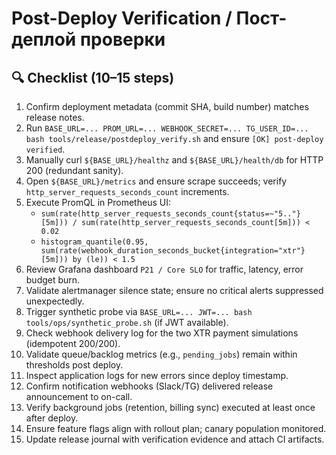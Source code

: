# Post-Deploy Verification / Пост-деплой проверки

## 🔍 Checklist (10–15 steps)
1. Confirm deployment metadata (commit SHA, build number) matches release notes.
2. Run `BASE_URL=... PROM_URL=... WEBHOOK_SECRET=... TG_USER_ID=... bash tools/release/postdeploy_verify.sh` and ensure `[OK] post-deploy verified`.
3. Manually curl `${BASE_URL}/healthz` and `${BASE_URL}/health/db` for HTTP 200 (redundant sanity).
4. Open `${BASE_URL}/metrics` and ensure scrape succeeds; verify `http_server_requests_seconds_count` increments.
5. Execute PromQL in Prometheus UI:
   - `sum(rate(http_server_requests_seconds_count{status=~"5.."}[5m])) / sum(rate(http_server_requests_seconds_count[5m])) < 0.02`
   - `histogram_quantile(0.95, sum(rate(webhook_duration_seconds_bucket{integration="xtr"}[5m])) by (le)) < 1.5`
6. Review Grafana dashboard `P21 / Core SLO` for traffic, latency, error budget burn.
7. Validate alertmanager silence state; ensure no critical alerts suppressed unexpectedly.
8. Trigger synthetic probe via `BASE_URL=... JWT=... bash tools/ops/synthetic_probe.sh` (if JWT available).
9. Check webhook delivery log for the two XTR payment simulations (idempotent 200/200).
10. Validate queue/backlog metrics (e.g., `pending_jobs`) remain within thresholds post deploy.
11. Inspect application logs for new errors since deploy timestamp.
12. Confirm notification webhooks (Slack/TG) delivered release announcement to on-call.
13. Verify background jobs (retention, billing sync) executed at least once after deploy.
14. Ensure feature flags align with rollout plan; canary population monitored.
15. Update release journal with verification evidence and attach CI artifacts.
